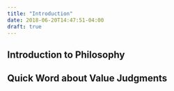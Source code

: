 ```yaml
---
title: "Introduction"
date: 2018-06-20T14:47:51-04:00
draft: true
---
```


## Introduction to Philosophy

## Quick Word about Value Judgments